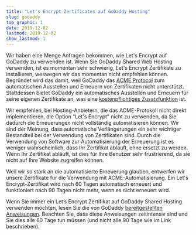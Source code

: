 ```yaml
---
title: "Let's Encrypt Zertificates auf GoDaddy Hosting"
slug: godaddy
top_graphic: 1
date: 2019-12-02
lastmod: 2019-12-02
show_lastmod: 1
---
```



Wir haben eine Menge Anfragen bekommen, wie Let's Encrypt auf GoDaddy zu verwenden ist. Wenn Sie GoDaddy Shared Web Hosting verwenden, ist es momentan sehr schwierig, Let's Encrypt Zertifikate zu installieren, weswegen wir das momentan nicht empfehlen können. Begründet wird das damit, weil GoDaddy das [ACME Protocol](https://tools.ietf.org/html/rfc8555) zum automatischen Ausstellen und Erneuern von Zertifikaten nicht unterstützt. Stattdessen bietet GoDaddy ein automatisches Ausstellen und Erneuern für seine eigenen Zertifikate an, was eine [kostenpflichtiges Zusatzfunktion](https://www.godaddy.com/web-security/ssl-certificate) ist.

Wir empfehlen, bei Hosting-Anbietern, die das ACME-Protokoll nicht direkt implementieren, die Option "Let's Encrypt" nicht zu verwenden, da Sie dadurch die Erneuerungen nicht vollständig automatisieren können. Wir sind der Meinung, dass automatische Verlängerungen ein sehr wichtiger Bestandteil bei der Verwendung von Zertifikaten sind. Durch die Verwendung von Software zur Automatisierung der Erneuerung ist es weniger wahrscheinlich, dass Ihr Zertifikat abläuft, ohne ersetzt zu werden. Wenn Ihr Zertifikat abläuft, ist dies für Ihre Benutzer sehr frustrierend, da sie nicht auf Ihre Website zugreifen können.

Weil wir so stark an die automatisierte Erneuerung glauben, entwerfen wir unsere Zertifikate für die Verwendung mit ACME-Automatisierung. Ein Let's Encrypt-Zertifikat wird nach 60 Tagen automatisch erneuert und funktioniert nach 90 Tagen nicht mehr, wenn es nicht erneuert wird.

Wenn Sie immer ein Let’s Encrypt Zertifikat auf GoDaddy Shared Hosting verwenden möchten, lesen Sie die von GoDaddy [bereitgestellten Anweisungen](https://www.godaddy.com/help/install-a-lets-encrypt-certificate-on-your-cpanel-hosting-account-28023). Beachten Sie, dass diese Anweisungen zeitintensiv sind und Sie dies alle 60 Tage tun müssen (und nicht alle 90 Tage wie im Link beschrieben).
